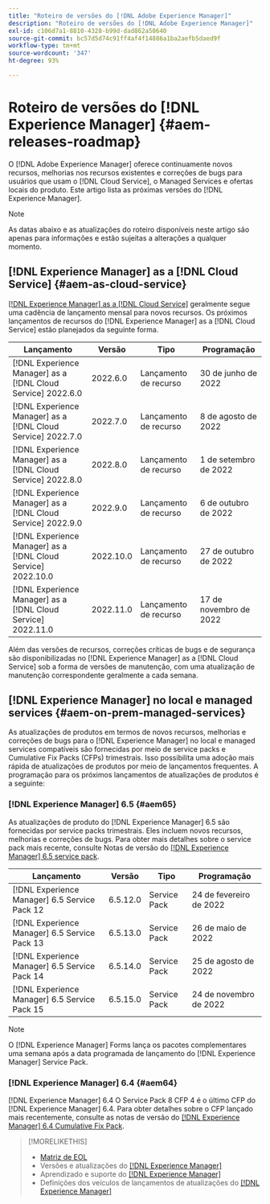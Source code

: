 ```yaml
---
title: "Roteiro de versões do [!DNL Adobe Experience Manager]"
description: "Roteiro de versões do [!DNL Adobe Experience Manager]"
exl-id: c106d7a1-8810-4328-b99d-dad862a50640
source-git-commit: bc57d5d74c91ff4af4f14886a1ba2aefb5daed9f
workflow-type: tm+mt
source-wordcount: '347'
ht-degree: 93%

---
```


# Roteiro de versões do [!DNL Experience Manager] {#aem-releases-roadmap}

O [!DNL Adobe Experience Manager] oferece continuamente novos recursos, melhorias nos recursos existentes e correções de bugs para usuários que usam o [!DNL Cloud Service], o Managed Services e ofertas locais do produto. Este artigo lista as próximas versões do [!DNL Experience Manager].

>[!NOTE]
>
>As datas abaixo e as atualizações do roteiro disponíveis neste artigo são apenas para informações e estão sujeitas a alterações a qualquer momento.

## [!DNL Experience Manager] as a [!DNL Cloud Service] {#aem-as-cloud-service}

[[!DNL Experience Manager] as a [!DNL Cloud Service]](https://experienceleague.adobe.com/docs/experience-manager-cloud-service/release-notes/home.html?lang=pt-BR) geralmente segue uma cadência de lançamento mensal para novos recursos. Os próximos lançamentos de recursos do [!DNL Experience Manager] as a [!DNL Cloud Service] estão planejados da seguinte forma.

| Lançamento | Versão | Tipo | Programação |
|---|---|---|---|
| [!DNL Experience Manager] as a [!DNL Cloud Service] 2022.6.0 | 2022.6.0 | Lançamento de recurso | 30 de junho de 2022 |
| [!DNL Experience Manager] as a [!DNL Cloud Service] 2022.7.0 | 2022.7.0 | Lançamento de recurso | 8 de agosto de 2022 |
| [!DNL Experience Manager] as a [!DNL Cloud Service] 2022.8.0 | 2022.8.0 | Lançamento de recurso | 1 de setembro de 2022 |
| [!DNL Experience Manager] as a [!DNL Cloud Service] 2022.9.0 | 2022.9.0 | Lançamento de recurso | 6 de outubro de 2022 |
| [!DNL Experience Manager] as a [!DNL Cloud Service] 2022.10.0 | 2022.10.0 | Lançamento de recurso | 27 de outubro de 2022 |
| [!DNL Experience Manager] as a [!DNL Cloud Service] 2022.11.0 | 2022.11.0 | Lançamento de recurso | 17 de novembro de 2022 |

Além das versões de recursos, correções críticas de bugs e de segurança são disponibilizadas no [!DNL Experience Manager] as a [!DNL Cloud Service] sob a forma de versões de manutenção, com uma atualização de manutenção correspondente geralmente a cada semana.

## [!DNL Experience Manager] no local e managed services {#aem-on-prem-managed-services}

As atualizações de produtos em termos de novos recursos, melhorias e correções de bugs para o [!DNL Experience Manager] no local e managed services compatíveis são fornecidas por meio de service packs e Cumulative Fix Packs (CFPs) trimestrais. Isso possibilita uma adoção mais rápida de atualizações de produtos por meio de lançamentos frequentes. A programação para os próximos lançamentos de atualizações de produtos é a seguinte:

### [!DNL Experience Manager] 6.5 {#aem65}

As atualizações de produto do [!DNL Experience Manager] 6.5 são fornecidas por service packs trimestrais. Eles incluem novos recursos, melhorias e correções de bugs. Para obter mais detalhes sobre o service pack mais recente, consulte Notas de versão do [[!DNL Experience Manager] 6.5 service pack](https://experienceleague.adobe.com/docs/experience-manager-65/release-notes/service-pack/sp-release-notes.html?lang=pt-BR).

| Lançamento | Versão | Tipo | Programação |
|---|---|---|---|
| [!DNL Experience Manager] 6.5 Service Pack 12 | 6.5.12.0 | Service Pack | 24 de fevereiro de 2022 |
| [!DNL Experience Manager] 6.5 Service Pack 13 | 6.5.13.0 | Service Pack | 26 de maio de 2022 |
| [!DNL Experience Manager] 6.5 Service Pack 14 | 6.5.14.0 | Service Pack | 25 de agosto de 2022 |
| [!DNL Experience Manager] 6.5 Service Pack 15 | 6.5.15.0 | Service Pack | 24 de novembro de 2022 |


>[!NOTE]
>
>O [!DNL Experience Manager] Forms lança os pacotes complementares uma semana após a data programada de lançamento do [!DNL Experience Manager] Service Pack.

### [!DNL Experience Manager] 6.4 {#aem64}

[!DNL Experience Manager] 6.4 O Service Pack 8 CFP 4 é o último CFP do [!DNL Experience Manager] 6.4. Para obter detalhes sobre o CFP lançado mais recentemente, consulte as notas de versão do [[!DNL Experience Manager] 6.4 Cumulative Fix Pack](https://experienceleague.adobe.com/docs/experience-manager-64/release-notes/cfp-release-notes.html?lang=pt-BR).

>[!MORELIKETHIS]
>
>* [Matriz de EOL](https://helpx.adobe.com/br/support/programs/eol-matrix.html)
>* Versões e atualizações do [[!DNL Experience Manager] ](https://helpx.adobe.com/br/experience-manager/aem-releases-updates.html)
>* Aprendizado e suporte do [[!DNL Experience Manager] ](https://experienceleague.adobe.com/docs/experience-manager-cloud-service.html?lang=pt-BR)
>* Definições dos veículos de lançamentos de atualizações do [[!DNL Experience Manager] ](/help/update-release-vehicle-definitions.md)

